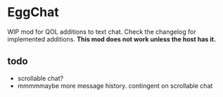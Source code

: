 # EggChat

WIP mod for QOL additions to text chat. Check the changelog for implemented additions.
**This mod does not work unless the host has it.**

## todo
- scrollable chat?
- mmmmmaybe more message history. contingent on scrollable chat
